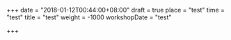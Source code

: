 +++
date = "2018-01-12T00:44:00+08:00"
draft = true
place = "test"
time = "test"
title = "test"
weight = -1000
workshopDate = "test"

+++
